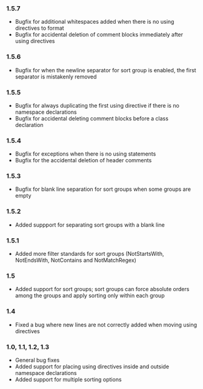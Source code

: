 ### 1.5.7
- Bugfix for additional whitespaces added when there is no using directives to format
- Bugfix for accidental deletion of comment blocks immediately after using directives

### 1.5.6
- Bugfix for when the newline separator for sort group is enabled, the first separator is mistakenly removed

### 1.5.5
- Bugfix for always duplicating the first using directive if there is no namespace declarations
- Bugfix for accidental deleting comment blocks before a class declaration

### 1.5.4
- Bugfix for exceptions when there is no using statements
- Bugfix for the accidental deletion of header comments

### 1.5.3
- Bugfix for blank line separation for sort groups when some groups are empty

### 1.5.2
- Added suppport for separating sort groups with a blank line

### 1.5.1
- Added more filter standards for sort groups (NotStartsWith, NotEndsWith, NotContains and NotMatchRegex)

### 1.5
- Added support for sort groups; sort groups can force absolute orders among the groups and apply sorting only within each group

### 1.4
- Fixed a bug where new lines are not correctly added when moving using directives

### 1.0, 1.1, 1.2, 1.3
- General bug fixes
- Added support for placing using directives inside and outside namespace declarations
- Added support for multiple sorting options
